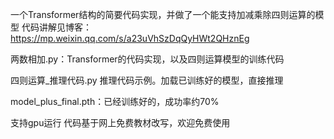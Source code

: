 一个Transformer结构的简要代码实现，并做了一个能支持加减乘除四则运算的模型
代码讲解见博客：https://mp.weixin.qq.com/s/a23uVhSzDqQyHWt2QHznEg

两数相加.py：Transformer的代码实现，以及四则运算模型的训练代码

四则运算_推理代码.py  推理代码示例。加载已训练好的模型，直接推理

model_plus_final.pth：已经训练好的，成功率约70%

支持gpu运行
代码基于网上免费教材改写，欢迎免费使用
